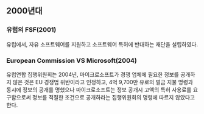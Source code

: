 ## 2000년대

### 유럽의 FSF\(2001\)

유럽에서, 자유 소프트웨어를 지원하고 소프트웨어 특허에 반대하는 재단을 설립하였다.

### European Commission VS Microsoft\(2004\)

유럽연합 집행위원회는 2004년, 마이크로소프트가 경쟁 업체에 필요한 정보를 공개하지 않은 것은 EU 경쟁법 위반이라고 인정하고, 4억 9,700만 유로의 벌금 지불 명령과 동시에 정보의 공개를 명했으나 마이크로소프트는 정보 공개시 고액의 특허 사용료를 요구함으로써 정보를 적절한 조건으로 공개하라는 집행위원회의 명령에 따르지 않았다고 한다.
